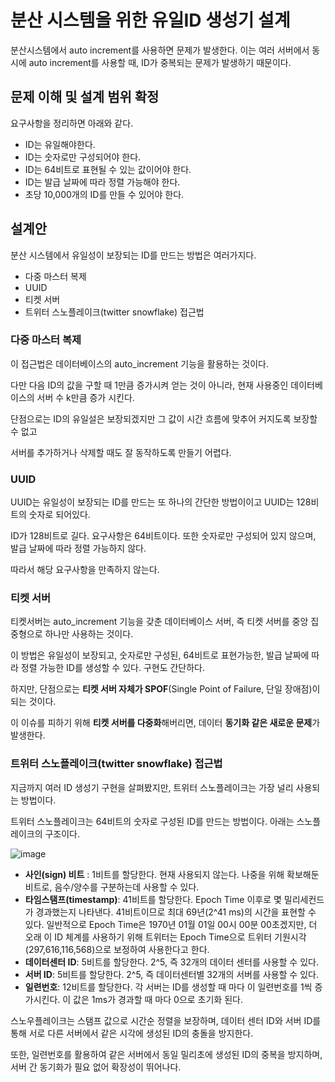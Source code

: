 # 분산 시스템을 위한 유일ID 생성기 설계

분산시스템에서 auto increment를 사용하면 문제가 발생한다. 이는 여러 서버에서 동시에 auto increment를 사용할 때, ID가 중복되는 문제가 발생하기 때문이다.

## 문제 이해 및 설계 범위 확정

요구사항을 정리하면 아래와 같다.

- ID는 유일해야한다.
- ID는 숫자로만 구성되어야 한다.
- ID는 64비트로 표현될 수 있는 값이어야 한다.
- ID는 발급 날짜에 따라 정렬 가능해야 한다.
- 초당 10,000개의 ID를 만들 수 있어야 한다.

## 설계안

분산 시스템에서 유일성이 보장되는 ID를 만드는 방법은 여러가지다.

- 다중 마스터 복제
- UUID
- 티켓 서버
- 트위터 스노플레이크(twitter snowflake) 접근법

### 다중 마스터 복제

이 접근법은 데이터베이스의 auto_increment 기능을 활용하는 것이다.

다만 다음 ID의 값을 구할 때 1만큼 증가시켜 얻는 것이 아니라, 현재 사용중인 데이터베이스의 서버 수 k만큼 증가 시킨다.

단점으로는 ID의 유일설은 보장되겠지만 그 값이 시간 흐름에 맞추어 커지도록 보장할 수 없고

서버를 추가하거나 삭제할 때도 잘 동작하도록 만들기 어렵다.

### UUID

UUID는 유일성이 보장되는 ID를 만드는 또 하나의 간단한 방법이이고 UUID는 128비트의 숫자로 되어있다.

ID가 128비트로 길다. 요구사항은 64비트이다. 또한 숫자로만 구성되어 있지 않으며, 발급 날짜에 따라 정렬 가능하지 않다. 

따라서 해당 요구사항을 만족하지 않는다.

### 티켓 서버

티켓서버는 auto_increment 기능을 갖춘 데이터베이스 서버, 즉 티켓 서버를 중앙 집중형으로 하나만 사용하는 것이다.

이 방법은 유일성이 보장되고, 숫자로만 구성된, 64비트로 표현가능한, 발급 날짜에 따라 정렬 가능한 ID를 생성할 수 있다. 구현도 간단하다.

하지만, 단점으로는 **티켓 서버 자체가 SPOF**(Single Point of Failure, 단일 장애점)이 되는 것이다. 

이 이슈를 피하기 위해 **티켓 서버를 다중화**해버리면, 데이터 **동기화 같은 새로운 문제**가 발생한다.

### 트위터 스노플레이크(twitter snowflake) 접근법

지금까지 여러 ID 생성기 구현을 살펴봤지만, 트위터 스노플레이크는 가장 널리 사용되는 방법이다.

트위터 스노플레이크는 64비트의 숫자로 구성된 ID를 만드는 방법이다. 아래는 스노플레이크의 구조이다.

![image](https://github.com/user-attachments/assets/a4399da4-65af-4976-9821-3bd6a6f4f650)

- **사인(sign) 비트** : 1비트를 할당한다. 현재 사용되지 않는다. 나중을 위해 확보해둔 비트로, 음수/양수를 구분하는데 사용할 수 있다.
- **타임스탬프(timestamp)**: 41비트를 할당한다. Epoch Time 이후로 몇 밀리세컨드가 경과했는지 나타낸다. 41비트이므로 최대 69년(2^41 ms)의 시간을 표현할 수 있다. 일반적으로 Epoch Time은 1970년 01월 01일 00시 00분 00초겠지만, 더 오래 이 ID 체계를 사용하기 위해 트위터는 Epoch Time으로 트위터 기원시각(297,616,116,568)으로 보정하여 사용한다고 한다.
- **데이터센터 ID**: 5비트를 할당한다. 2^5, 즉 32개의 데이터 센터를 사용할 수 있다.
- **서버 ID**: 5비트를 할당한다. 2^5, 즉 데이터센터별 32개의 서버를 사용할 수 있다.
- **일련번호**: 12비트를 할당한다. 각 서버는 ID를 생성할 때 마다 이 일련번호를 1씩 증가시킨다. 이 값은 1ms가 경과할 때 마다 0으로 초기화 된다.


스노우플레이크는 스탬프 값으로 시간순 정렬을 보장하며, 데이터 센터 ID와 서버 ID를 통해 서로 다른 서버에서 같은 시각에 생성된 ID의 충돌을 방지한다.

또한, 일련번호를 활용하여 같은 서버에서 동일 밀리초에 생성된 ID의 중복을 방지하며, 서버 간 동기화가 필요 없어 확장성이 뛰어나다.
  
